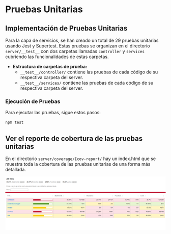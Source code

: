 # Pruebas Unitarias

## Implementación de Pruebas Unitarias
Para la capa de servicios, se han creado un total de 29 pruebas unitarias usando Jest y Supertest. Estas pruebas se organizan en el directorio `server/__test__` con dos carpetas llamadas `controller` y `services` cubriendo las funcionalidades de estas carpetas.

- **Estructura de carpetas de prueba:**  
  - `__test__/controller/` contiene las pruebas de cada código de su respectiva carpeta del server.
  - `__test__/services/` contiene las pruebas de cada código de su respectiva carpeta del server.

### Ejecución de Pruebas
Para ejecutar las pruebas, sigue estos pasos:

```bash
npm test
```

## Ver el reporte de cobertura de las pruebas unitarias

En el directorio `server/coverage/Icov-report/` hay un index.html que se muestra toda la cobertura de las pruebas unitarias de una forma más detallada.

![Cobertura de las pruebas](cobertura.png)